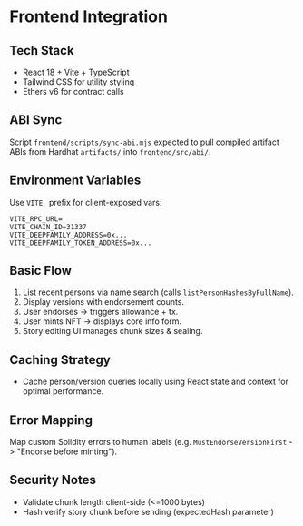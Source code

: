 # Frontend Integration

## Tech Stack
- React 18 + Vite + TypeScript
- Tailwind CSS for utility styling
- Ethers v6 for contract calls

## ABI Sync
Script `frontend/scripts/sync-abi.mjs` expected to pull compiled artifact ABIs from Hardhat `artifacts/` into `frontend/src/abi/`.

## Environment Variables
Use `VITE_` prefix for client-exposed vars:
```
VITE_RPC_URL=
VITE_CHAIN_ID=31337
VITE_DEEPFAMILY_ADDRESS=0x...
VITE_DEEPFAMILY_TOKEN_ADDRESS=0x...
```

## Basic Flow
1. List recent persons via name search (calls `listPersonHashesByFullName`).
2. Display versions with endorsement counts.
3. User endorses -> triggers allowance + tx.
4. User mints NFT -> displays core info form.
5. Story editing UI manages chunk sizes & sealing.

## Caching Strategy
- Cache person/version queries locally using React state and context for optimal performance.

## Error Mapping
Map custom Solidity errors to human labels (e.g. `MustEndorseVersionFirst` -> "Endorse before minting").

## Security Notes
- Validate chunk length client-side (<=1000 bytes)
- Hash verify story chunk before sending (expectedHash parameter)
